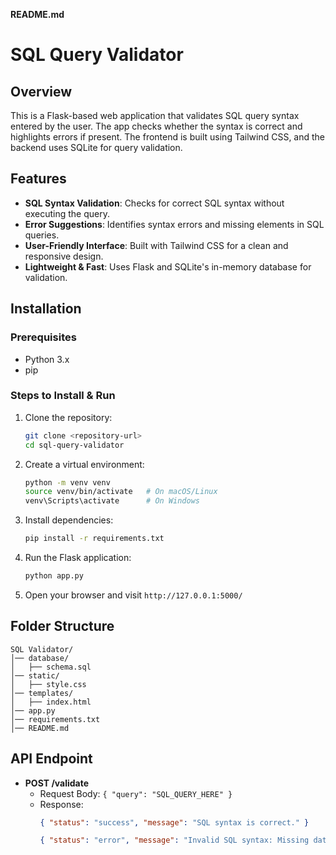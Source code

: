 **README.md**

# SQL Query Validator

## Overview
This is a Flask-based web application that validates SQL query syntax entered by the user. The app checks whether the syntax is correct and highlights errors if present. The frontend is built using Tailwind CSS, and the backend uses SQLite for query validation.

## Features
- **SQL Syntax Validation**: Checks for correct SQL syntax without executing the query.
- **Error Suggestions**: Identifies syntax errors and missing elements in SQL queries.
- **User-Friendly Interface**: Built with Tailwind CSS for a clean and responsive design.
- **Lightweight & Fast**: Uses Flask and SQLite's in-memory database for validation.

## Installation
### Prerequisites
- Python 3.x
- pip

### Steps to Install & Run
1. Clone the repository:
   ```bash
   git clone <repository-url>
   cd sql-query-validator
   ```
2. Create a virtual environment:
   ```bash
   python -m venv venv
   source venv/bin/activate   # On macOS/Linux
   venv\Scripts\activate      # On Windows
   ```
3. Install dependencies:
   ```bash
   pip install -r requirements.txt
   ```
4. Run the Flask application:
   ```bash
   python app.py
   ```
5. Open your browser and visit `http://127.0.0.1:5000/`

## Folder Structure
```
SQL Validator/
│── database/
│   ├── schema.sql
│── static/
│   ├── style.css
│── templates/
│   ├── index.html
│── app.py
│── requirements.txt
│── README.md
```

## API Endpoint
- **POST /validate**
  - Request Body: `{ "query": "SQL_QUERY_HERE" }`
  - Response:
    ```json
    { "status": "success", "message": "SQL syntax is correct." }
    ```
    ```json
    { "status": "error", "message": "Invalid SQL syntax: Missing data type." }
    ```

